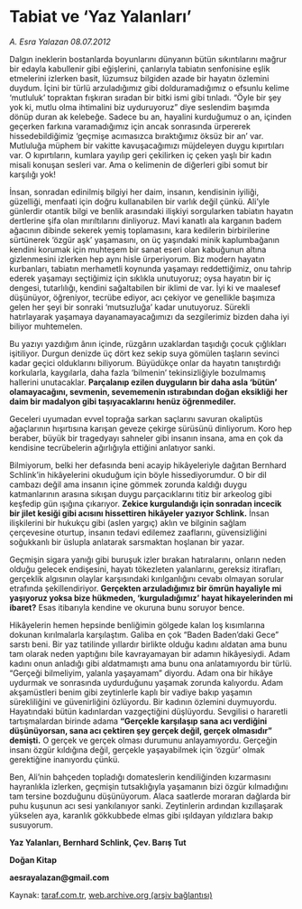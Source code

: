 # Tabiat ve ‘Yaz Yalanları’

*A. Esra Yalazan 08.07.2012*

<div class="yazi"><p>Dalgın ineklerin bostanlarda boyunlarını dünyanın bütün sıkıntılarını mağrur bir edayla kabullenir gibi eğişlerini, çanlarıyla tabiatın senfonisine eşlik etmelerini izlerken basit, lüzumsuz bilgiden azade bir hayatın özlemini duydum. İçini bir türlü arzuladığımız gibi dolduramadığımız o efsunlu kelime ‘mutluluk’ topraktan fışkıran sıradan bir bitki ismi gibi tınladı. “Öyle bir şey yok ki, mutlu olma ihtimalini biz uyduruyoruz” diye seslendim başımda dönüp duran ak kelebeğe. Sadece bu an, hayalini kurduğumuz o an, içinden geçerken farkına varamadığımız için ancak sonrasında ürpererek hissedebildiğimiz ‘geçmişe acımasızca bıraktığımız öksüz bir an’ var. Mutluluğa müphem bir vakitte kavuşacağımızı müjdeleyen duygu kıpırtıları var. O kıpırtıların, kumlara yayılıp geri çekilirken iç çeken yaşlı bir kadın misali konuşan sesleri var. Ama o kelimenin de diğerleri gibi somut bir karşılığı yok!</p>
<p>İnsan, sonradan edinilmiş bilgiyi her daim, insanın, kendisinin iyiliği, güzelliği, menfaati için doğru kullanabilen bir varlık değil çünkü. Ali’yle günlerdir otantik bilgi ve benlik arasındaki ilişkiyi sorgularken tabiatın hayatın dertlerine şifa olan mırıltılarını dinliyoruz. Mavi kanatlı ala karganın badem ağacının dibinde sekerek yemiş toplamasını, kara kedilerin birbirilerine sürtünerek ‘özgür aşk’ yaşamasını, on üç yaşındaki minik kaplumbağanın kendini korumak için muhteşem bir sanat eseri olan kabuğunun altına gizlenmesini izlerken hep aynı hisle ürperiyorum. Biz modern hayatın kurbanları, tabiatın merhametli koynunda yaşamayı reddettiğimiz, onu tahrip ederek yaşamayı seçtiğimiz için sıklıkla unutuyoruz; oysa hayatın bir iç dengesi, tutarlılığı, kendini sağaltabilen bir iklimi de var. İyi ki ve maalesef düşünüyor, öğreniyor, tecrübe ediyor, acı çekiyor ve genellikle başımıza gelen her şeyi bir sonraki ‘mutsuzluğa’ kadar unutuyoruz. Sürekli hatırlayarak yaşamaya dayanamayacağımızı da sezgilerimiz bizden daha iyi biliyor muhtemelen.</p>
<p>Bu yazıyı yazdığım ânın içinde, rüzgârın uzaklardan taşıdığı çocuk çığlıkları işitiliyor. Durgun denizde üç dört kez sekip suya gömülen taşların sevinci kadar geçici olduklarını biliyorum. Büyüdükçe onlar da hayatın tanıştırdığı korkularla, kaygılarla, daha fazla ‘bilmenin’ tekinsizliğiyle bozulmamış hallerini unutacaklar. <strong>Parçalanıp ezilen duyguların bir daha asla ‘bütün’ olamayacağını, sevmenin, sevememenin ıstırabından doğan eksikliği her daim bir madalyon gibi taşıyacaklarını henüz öğrenmediler.</strong></p>
<p>Geceleri uyumadan evvel toprağa sarkan saçlarını savuran okaliptüs ağaçlarının hışırtısına karışan geveze çekirge sürüsünü dinliyorum. Koro hep beraber, büyük bir tragedyayı sahneler gibi insanın insana, ama en çok da kendisine tecrübelerin ağırlığıyla ettiğini anlatıyor sanki.</p>
<p>Bilmiyorum, belki her defasında beni acayip hikâyeleriyle dağıtan Bernhard Schlink’in hikâyelerini okuduğum için böyle hissediyorumdur. O bir dil cambazı değil ama insanın içine gömmek zorunda kaldığı duygu katmanlarının arasına sıkışan duygu parçacıklarını titiz bir arkeolog gibi keşfedip gün ışığına çıkarıyor. <strong>Zekice kurgulandığı için sonradan incecik bir jilet kesiği gibi acısını hissettiren hikâyeler yazıyor Schlink.</strong> İnsan ilişkilerini bir hukukçu gibi (aslen yargıç) aklın ve bilginin sağlam çerçevesine oturtup, insanın tedavi edilemez zaaflarını, güvensizliğini soğukkanlı bir üslupla anlatarak sarsmaktan hoşlanan bir yazar.</p>
<p>Geçmişin sigara yanığı gibi buruşuk izler bırakan hatıralarını, onların neden olduğu gelecek endişesini, hayatı tökezleten yalanlarını, gereksiz itirafları, gerçeklik algısının olaylar karşısındaki kırılganlığını cevabı olmayan sorular etrafında şekillendiriyor. <strong>Gerçekten arzuladığımız bir ömrün hayaliyle mi yaşıyoruz yoksa bize hükmeden, ‘kurguladığımız’ hayat hikayelerinden mi ibaret?</strong> Esas itibarıyla kendine ve okuruna bunu soruyor bence.</p>
<p>Hikâyelerin hemen hepsinde benliğimin gölgede kalan loş kısımlarına dokunan kırılmalarla karşılaştım. Galiba en çok “Baden Baden’daki Gece” sarstı beni. Bir yaz tatilinde yıllardır birlikte olduğu kadını aldatan ama bunu tam olarak neden yaptığını bile kavrayamayan bir adamın hikâyesiydi. Adam kadını onun anladığı gibi aldatmamıştı ama bunu ona anlatamıyordu bir türlü. “Gerçeği bilmeliyim, yalanla yaşayamam” diyordu. Adam ona bir hikâye uydurmak ve sonrasında uydurduğunu yaşamak zorunda kalıyordu. Adam akşamüstleri benim gibi zeytinlerle kaplı bir vadiye bakıp yaşamın sürekliliğini ve güvenirliğini özlüyordu. Bir kadının özlemini duymuyordu. Hayatındaki bütün kadınlardan vazgeçtiğini düşlüyordu. Sevgilisi o hararetli tartışmalardan birinde adama <strong>“Gerçekle karşılaşıp sana acı verdiğini düşünüyorsan, sana acı çektiren şey gerçek değil, gerçek olmasıdır” demişti.</strong> O gerçek ve gerçek olması durumunu anlayamıyordu. Gerçeğin insanı özgür kıldığına değil, gerçekle yaşayabilmek için ‘özgür’ olmak gerektiğine inanıyordu çünkü.</p>
<p>Ben, Ali’nin bahçeden topladığı domateslerin kendiliğinden kızarmasını hayranlıkla izlerken, geçmişin tutsaklığıyla yaşamanın bizi özgür kılmadığını tam tersine bozduğunu düşünüyorum. Alaca saatlerde moraran dağlarda bir puhu kuşunun acı sesi yankılanıyor sanki. Zeytinlerin ardından kızıllaşarak yükselen aya, karanlık gökkubbede elmas gibi ışıldayan yıldızlara bakıp susuyorum.</p>
<p><strong>Yaz Yalanları, Bernhard Schlink, Çev. Barış Tut</strong></p>
<p><strong>Doğan Kitap</strong></p>
<p><strong>aesrayalazan@gmail.com</strong></p>
</div>

Kaynak: [taraf.com.tr](http://www.taraf.com.tr/a-esra-yalazan/makale-tabiat-ve-yaz-yalanlari.htm), [web.archive.org (arşiv bağlantısı)](http://web.archive.org/web/20131107141922/http://www.taraf.com.tr/a-esra-yalazan/makale-tabiat-ve-yaz-yalanlari.htm)
